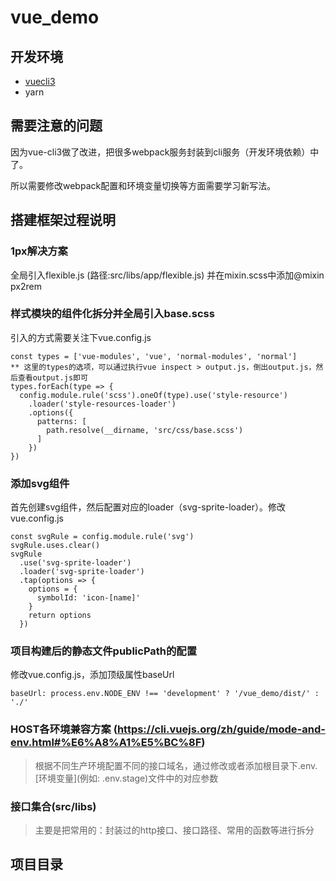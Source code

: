 # vue_demo

## 开发环境

- [vuecli3](https://cli.vuejs.org/zh/)
- yarn

## 需要注意的问题

因为vue-cli3做了改进，把很多webpack服务封装到cli服务（开发环境依赖）中了。

所以需要修改webpack配置和环境变量切换等方面需要学习新写法。

## 搭建框架过程说明

### 1px解决方案
全局引入flexible.js (路径:src/libs/app/flexible.js)
并在mixin.scss中添加@mixin px2rem

### 样式模块的组件化拆分并全局引入base.scss
引入的方式需要关注下vue.config.js
```
const types = ['vue-modules', 'vue', 'normal-modules', 'normal']
** 这里的types的选项，可以通过执行vue inspect > output.js，倒出output.js，然后查看output.js即可
types.forEach(type => {
  config.module.rule('scss').oneOf(type).use('style-resource')
    .loader('style-resources-loader')
    .options({
      patterns: [
        path.resolve(__dirname, 'src/css/base.scss')
      ]
    })
})
```
### 添加svg组件
首先创建svg组件，然后配置对应的loader（svg-sprite-loader）。修改vue.config.js

```
const svgRule = config.module.rule('svg')
svgRule.uses.clear()
svgRule
  .use('svg-sprite-loader')
  .loader('svg-sprite-loader')
  .tap(options => {
    options = {
      symbolId: 'icon-[name]'
    }
    return options
  })
```
### 项目构建后的静态文件publicPath的配置
修改vue.config.js，添加顶级属性baseUrl

```
baseUrl: process.env.NODE_ENV !== 'development' ? '/vue_demo/dist/' : './'
```

### HOST各环境兼容方案 (https://cli.vuejs.org/zh/guide/mode-and-env.html#%E6%A8%A1%E5%BC%8F)
> 根据不同生产环境配置不同的接口域名，通过修改或者添加根目录下.env.[环境变量](例如: .env.stage)文件中的对应参数

### 接口集合(src/libs)
> 主要是把常用的：封装过的http接口、接口路径、常用的函数等进行拆分

## 项目目录

